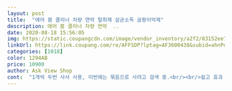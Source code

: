 ```yaml
---
layout: post 
title:  "에어 붐 클리너 차량 연막 탈취제 살균소독 곰팡이억제" 
description: 에어 붐 클리너 차량 연막  ..
date: 2020-08-18 15:56:05 
img: https://static.coupangcdn.com/image/vendor_inventory/a2f2/83152ee7d1f7be9e9752ba3ac8bafc004148f3b03ba8e3cc71ffb214ea8d.jpg 
linkUrl: https://link.coupang.com/re/AFFSDP?lptag=AF3600438&subid=ahnPublicAsk&pageKey=1335732728&itemId=2361518719&vendorItemId=70357878731&traceid=V0-113-c083dc3fa4242a5b 
categories: [1018] 
color: 1294AB 
price: 10900 
author: Ask View Shop 
cont:  "1개씩 두번 사서 사용, 이번에는 묶음으로 사려고 검색 중.<br/><br/>쉽고 효과 빠름.<br/><br/>아직사용 전입니다.<br/><br/>완전 짱 살균소독은 눈에 보이지 않아 모르겠지만 느낌상 깔끔해진 느낌?<br/>유지 기간이 56개월 정도.<br/><br/>향도 좋네요<br/>" 
---
```

